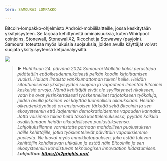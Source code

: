 ```yaml
---
term: SAMOURAI LOMPAKKO

---
```

Bitcoin-lompakko-ohjelmisto Android-mobiililaitteille, jossa keskitytään yksityisyyteen. Se tarjoaa kehittyneitä ominaisuuksia, kuten Whirlpool coinjoins, Stonewall, StonewallX2, Ricochet ja Stowaway (payjoin). Samourai toteuttaa myös lukuisia suojauksia, joiden avulla käyttäjät voivat suojata yksityisyytensä ketjuanalyysiltä.

![](../../dictionnaire/assets/45.webp)

> ► *Huhtikuun 24. päivänä 2024 Samourai Walletin kaksi perustajaa pidätettiin epäoikeudenmukaisesti pelkän koodin kirjoittamisen vuoksi. Haluan ilmaista vankkumattoman tukeni heille. Heidän sitoutumisensa yksityisyyden suojaan ja vapauteen ilmentää Bitcoinin keskeisiä arvoja. Nämä kehittäjät eivät ole syyllistyneet rikokseen, vaan he ovat yksinkertaisesti työskennelleet tarjotakseen työkaluja, joiden avulla jokainen voi käyttää luonnollisia oikeuksiaan. Heidän oikeudenkäyntinsä on ensiarvoisen tärkeää sekä Bitcoinin ja sen ekosysteemin että laajemmin demokratioidemme vapauden kannalta. Jotta voisimme tukea heitä tässä koettelemuksessa, pyydän kaikkia osallistumaan heidän oikeudelliseen puolustukseensa. Lahjoituksillanne varmistatte parhaan mahdollisen puolustuksen näille kehittäjille, jotka työskentelevät päivittäin vapauksiemme puolesta. Ne luovat myös ennakkotapauksen, joka estää tulevan kehittäjiin kohdistuvan uhkailun ja estää näin Bitcoiniin ja sen ekosysteemiin kohdistuvan teknologisen innovaation hidastumisen. **Lahjoittaa: https://p2prights.org/**.*